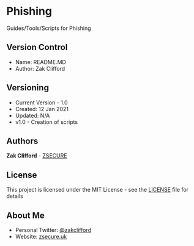 # Phishing

Guides/Tools/Scripts for Phishing

## Version Control
- Name: README.MD
- Author: Zak Clifford 


## Versioning

- Current Version - 1.0
- Created: 12 Jan 2021
- Updated: N/A 
- v1.0 - Creation of scripts

## Authors

**Zak Clifford** - [ZSECURE](https://github.com/ZSECURE)

## License

This project is licensed under the MIT License - see the [LICENSE](LICENSE) file for details

## About Me

- Personal Twitter: [@zakclifford](https://twitter.com/zakclifford)
- Website: [zsecure.uk](https://zsecure.uk/)
